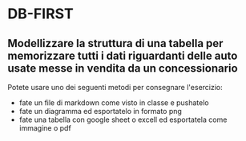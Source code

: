 # DB-FIRST

## Modellizzare la struttura di una tabella per memorizzare tutti i dati riguardanti delle auto usate messe in vendita da un concessionario
Potete usare uno dei seguenti metodi per consegnare l'esercizio:
- fate un file di markdown come visto in classe e pushatelo
- fate un diagramma ed esportatelo in formato png
- fate una tabella con google sheet o excell ed esportatela come immagine o pdf


